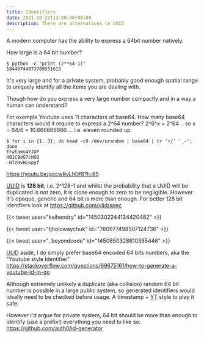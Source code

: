```yaml
---
title: Identifiers
date: 2021-10-22T13:50:30+08:00
description: There are alternatives to UUID
---
```


A modern computer has the ability to express a 64bit number natively.

How large is a 64 bit number?

    $ python -c "print (2**64-1)"
    18446744073709551615

It's very large and for a private system, probably good enough spatial
range to uniquely identify all the items you are dealing with.

Though how do you express a very large number compactly and in a way a
human can understand?

For example Youtube uses 11 characters of base64. How many base64 characters
would it require to express a 2^64 number? 2^6^x = 2^64 .. so x = 64/6 =
10.666666666 ... i.e. eleven rounded up.

    $ for i in {1..3}; do head -c9 /dev/urandom | base64 | tr '+/' '_-'; done
    fFwtamv4YJXP
    HB1C9dG7cHGQ
    -HTzHvHLwpyf

https://youtu.be/gocwRvLhDf8?t=85

[UUID](https://en.wikipedia.org/wiki/Universally_unique_identifier) is **128
bit**, i.e. 2^128-1 and whilst the probability that a UUID will be duplicated
is not zero, it is close enough to zero to be negligible. However it's opaque,
generic and 64 bit is more than enough. For better 128 bit identfiers look at
https://github.com/ulid/spec

{{< tweet user="kaihendry" id="1450302244134420482" >}}

{{< tweet user="tjholowaychuk" id="760977498507124736" >}}

{{< tweet user="_beyondcode" id="1450850328610365446" >}}

<abbr title="Universally Unique Lexicographically Sortable
Identifier">ULID</abbr> aside, I do simply prefer base64 encoded 64 bits
numbers, aka the "Youtube style Identifier"
https://stackoverflow.com/questions/69675161/how-to-generate-a-youtube-id-in-go

Although extremely unlikely a duplicate (aka collision) random 64 bit number is
possible in a large public system, so generated identifiers would ideally need
to be checked before usage. A timestamp + <abbr title="Youtube">YT</abbr> style
to play it safe.

However I'd argue for private system, 64 bit should be more than enough to
identify (use a prefix!) everything you need to like so:
https://github.com/auth0/id-generator
